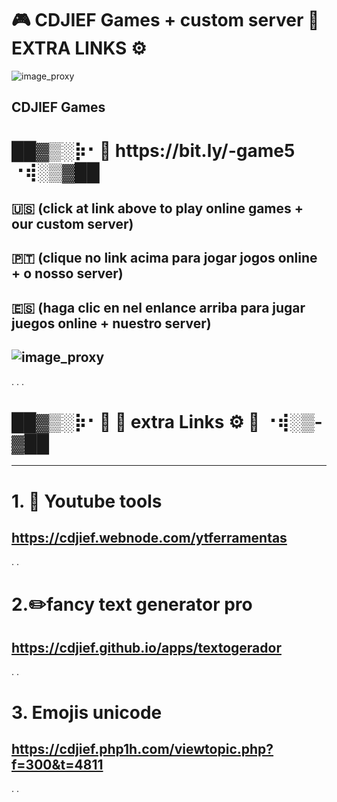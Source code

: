# 🎮 CDJIEF Games + custom server 🔨 EXTRA LINKS ⚙️ 

![image_proxy]([https://i.postimg.cc/ZnRG5dP3/CDJIEFGAMES1.png](https://i.postimg.cc/1XRFz5d1/cdjieftown.png))


CDJIEF Games 
--------------

<body>
 <h1>  ██▓▒­░⡷⠂🔗 https://bit.ly/-game5 ⠐⢾░▒­▓██ </h1>
 </body>




🇺🇸  (click at link above to play online games + our custom server) 
-
🇵🇹  (clique no link acima para jogar jogos online + o nosso server) 
-
🇪🇸  (haga clic en nel enlance arriba para jugar juegos online + nuestro server)
-


 ![image_proxy](https://i.postimg.cc/kM8ZdK8s/gtl.png)
 -
 .
 .
 .
 #  <h1> ██▓▒­░⡷⠂🔗 🦜 extra Links ⚙️ 🔨 ⠐⢾░▒­▓██ </h1>
 ----------------
 
# 1. 🎈 Youtube tools
https://cdjief.webnode.com/ytferramentas
-
.
.
# 2.✏️fancy text generator pro
https://cdjief.github.io/apps/textogerador
-
.
.
# 3. Emojis unicode
https://cdjief.php1h.com/viewtopic.php?f=300&t=4811
-
.
.
